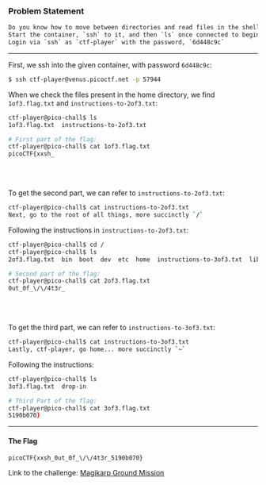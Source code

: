 ### Problem Statement
```txt
Do you know how to move between directories and read files in the shell?
Start the container, `ssh` to it, and then `ls` once connected to begin.
Login via `ssh` as `ctf-player` with the password, `6d448c9c`
```

---

First, we ssh into the given container, with password `6d448c9c`:
```zsh
$ ssh ctf-player@venus.picoctf.net -p 57944
```

When we check the files present in the home directory, we find `1of3.flag.txt` and `instructions-to-2of3.txt`:

```zsh
ctf-player@pico-chall$ ls
1of3.flag.txt  instructions-to-2of3.txt

# First part of the flag:
ctf-player@pico-chall$ cat 1of3.flag.txt
picoCTF{xxsh_
```

<br><br>

To get the second part, we can refer to `instructions-to-2of3.txt`:
```zsh
ctf-player@pico-chall$ cat instructions-to-2of3.txt
Next, go to the root of all things, more succinctly `/`
```

Following the instructions in `instructions-to-2of3.txt`:
```zsh
ctf-player@pico-chall$ cd /
ctf-player@pico-chall$ ls
2of3.flag.txt  bin  boot  dev  etc  home  instructions-to-3of3.txt  lib  lib64  media  mnt  opt  proc  root  run  sbin  srv  sys  tmp  usr  var

# Second part of the flag:
ctf-player@pico-chall$ cat 2of3.flag.txt
0ut_0f_\/\/4t3r_
```

<br><br>

To get the third part, we can refer to `instructions-to-3of3.txt`:
```zsh
ctf-player@pico-chall$ cat instructions-to-3of3.txt
Lastly, ctf-player, go home... more succinctly `~`
```

Following the instructions:
```zsh
ctf-player@pico-chall$ ls
3of3.flag.txt  drop-in

# Third Part of the flag:
ctf-player@pico-chall$ cat 3of3.flag.txt
5190b070}
```



---

#### The Flag
    picoCTF{xxsh_0ut_0f_\/\/4t3r_5190b070}


Link to the challenge: [Magikarp Ground Mission](https://play.picoctf.org/practice/challenge/189)
